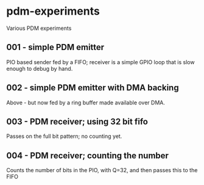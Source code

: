 # pdm-experiments
Various PDM experiments

## 001 - simple PDM emitter

PIO based sender fed by a FIFO; receiver is a simple GPIO loop that is 
slow enough to debug by hand.

## 002 - simple PDM emitter with DMA backing

Above - but now fed by a ring buffer made available over DMA.

## 003 - PDM receiver; using 32 bit fifo

Passes on the full bit pattern; no counting yet.

## 004 - PDM receiver; counting the number

Counts the number of bits in the PIO, with Q=32, and then passes this to the FIFO
